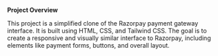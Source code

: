 **Project Overview**

This project is a simplified clone of the Razorpay payment gateway interface. It is built using HTML, CSS, and Tailwind CSS. The goal is to create a responsive and visually similar interface to Razorpay, including elements like payment forms, buttons, and overall layout.
